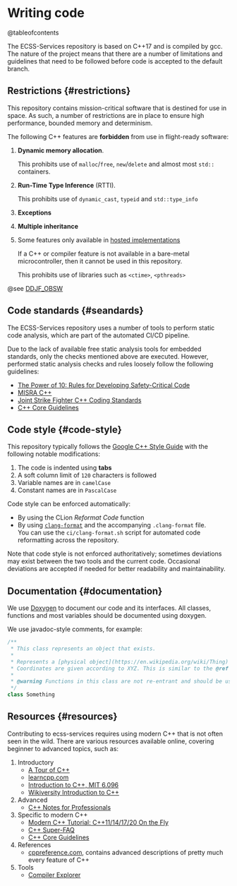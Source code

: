 # Writing code
@tableofcontents

The ECSS-Services repository is based on C++17 and is compiled by gcc. The nature of the project means that there are a number of limitations and guidelines that need to be followed before code is accepted to the default branch.

## Restrictions {#restrictions}

This repository contains mission-critical software that is destined for use in space. As such, a number of restrictions are in place to ensure high performance, bounded memory and determinism.

The following C++ features are **forbidden** from use in flight-ready software:
1. **Dynamic memory allocation**.

   This prohibits use of `malloc`/`free`, `new`/`delete` and almost most `std::` containers.
2. **Run-Time Type Inference** (RTTI).

   This prohibits use of `dynamic_cast`, `typeid` and `std::type_info`
3. **Exceptions**
4. **Multiple inheritance**
5. Some features only available in [hosted implementations](https://en.cppreference.com/w/cpp/freestanding)

   If a C++ or compiler feature is not available in a bare-metal microcontroller, then it cannot be used in this repository.

   This prohibits use of libraries such as `<ctime>`, `<pthreads>`

@see [DDJF_OBSW](https://gitlab.com/acubesat/documentation/cdr-public/-/blob/master/DDJF/DDJF_OBSW.pdf)

## Code standards {#seandards}

The ECSS-Services repository uses a number of tools to perform static code analysis, which are part of the automated CI/CD pipeline.

Due to the lack of available free static analysis tools for embedded standards, only the checks mentioned above are executed. However, performed static analysis checks and rules loosely follow the following guidelines:
- [The Power of 10: Rules for Developing Safety-Critical Code](https://spinroot.com/gerard/pdf/P10.pdf)
- [MISRA C++](https://www.misra.org.uk/misra-c-plus-plus/)
- [Joint Strike Fighter C++ Coding Standards](https://www.stroustrup.com/JSF-AV-rules.pdf)
- [C++ Core Guidelines](https://isocpp.github.io/CppCoreGuidelines/CppCoreGuidelines)

## Code style {#code-style}

This repository typically follows the [Google C++ Style Guide](https://google.github.io/styleguide/cppguide.html) with the following notable modifications:
1. The code is indented using **tabs**
2. A soft column limit of `120` characters is followed
3. Variable names are in `camelCase`
4. Constant names are in `PascalCase`

Code style can be enforced automatically:
- By using the CLion _Reformat Code_ function
- By using [`clang-format`](https://clang.llvm.org/docs/ClangFormat.html) and the accompanying `.clang-format` file.  \
  You can use the `ci/clang-format.sh` script for automated code reformatting across the repository.

Note that code style is not enforced authoritatively; sometimes deviations may exist between the two tools and the current code. Occasional deviations are accepted if needed for better readability and maintainability.

## Documentation {#documentation}

We use [Doxygen](https://www.doxygen.nl/index.html) to document our code and its interfaces. All classes, functions and most variables should be documented using doxygen.

We use javadoc-style comments, for example:
```cpp
/**
 * This class represents an object that exists.
 *
 * Represents a [physical object](https://en.wikipedia.org/wiki/Thing) and its location in our universe.
 * Coordinates are given according to XYZ. This is similar to the @ref Item class, but implemented dynamically.
 *
 * @warning Functions in this class are not re-entrant and should be used carefully when combined with an RTOS.
 */
class Something
```

## Resources {#resources}

Contributing to ecss-services requires using modern C++ that is not often seen in the wild. There are various resources
available online, covering beginner to advanced topics, such as:
1. Introductory
   - [A Tour of C++](https://isocpp.org/tour)
   - [learncpp.com](https://www.learncpp.com/)
   - [Introduction to C++, MIT 6.096](https://ocw.mit.edu/courses/electrical-engineering-and-computer-science/6-096-introduction-to-c-january-iap-2011/index.htm)
   - [Wikiversity Introduction to C++](https://en.wikiversity.org/wiki/C%2B%2B/Introduction)
3. Advanced
   - [C++ Notes for Professionals](https://goalkicker.com/CPlusPlusBook/)
4. Specific to modern C++
   - [Modern C++ Tutorial: C++11/14/17/20 On the Fly](https://github.com/changkun/modern-cpp-tutorial)
   - [C++ Super-FAQ](https://isocpp.org/faq)
   - [C++ Core Guidelines](https://isocpp.github.io/CppCoreGuidelines/CppCoreGuidelines)
5. References
   - [cppreference.com](https://en.cppreference.com/w/), contains advanced descriptions of pretty much every feature of C++
6. Tools
   - [Compiler Explorer](https://godbolt.org/)
